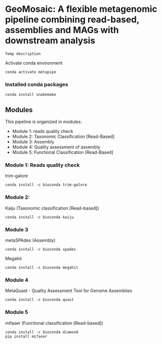 # GeoMosaic: A flexible metagenomic pipeline combining read-based, assemblies and MAGs with downstream analysis

`Temp description`

Activate conda environment
```
conda activate metapipe
```
### Installed conda packages
```
conda install snakemake
```


## Modules

This pipeline is organized in modules:
<ul>
  <li>Module 1: reads quality check</li>
  <li>Module 2: Taxonomic Classification [Read-Based]</li>
  <li>Module 3: Assembly</li>
  <li>Module 4: Quality assessment of assembly</li>
  <li>Module 5: Functional Classification [Read-Based]</li>
</ul>


### Module 1: Reads quality check
trim-galore
```
conda install -c bioconda trim-galore
```

### Module 2: 
Kaiju (Taxonomic classification [Read-based])
```
conda install -c bioconda kaiju
```

### Module 3
metaSPAdes (Assembly)
```
conda install -c bioconda spades
```

Megahit
```
conda install -c bioconda megahit
```

### Module 4
MetaQuast - Quality Assessment Tool for Genome Assemblies
```
conda install -c bioconda quast
```

### Module 5
mifaser (Functional classification [Read-based])
```
conda install -c bioconda diamond
pip install mifaser
```
